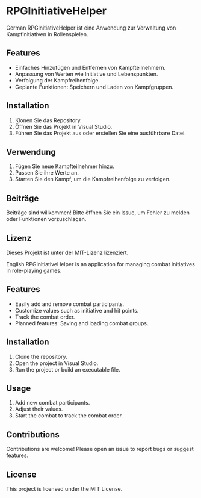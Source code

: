 # RPGInitiativeHelper

German
RPGInitiativeHelper ist eine Anwendung zur Verwaltung von Kampfinitiativen in Rollenspielen.

## Features

- Einfaches Hinzufügen und Entfernen von Kampfteilnehmern.
- Anpassung von Werten wie Initiative und Lebenspunkten.
- Verfolgung der Kampfreihenfolge.
- Geplante Funktionen: Speichern und Laden von Kampfgruppen.

## Installation

1. Klonen Sie das Repository.
2. Öffnen Sie das Projekt in Visual Studio.
3. Führen Sie das Projekt aus oder erstellen Sie eine ausführbare Datei.

## Verwendung

1. Fügen Sie neue Kampfteilnehmer hinzu.
2. Passen Sie ihre Werte an.
3. Starten Sie den Kampf, um die Kampfreihenfolge zu verfolgen.

## Beiträge

Beiträge sind willkommen! Bitte öffnen Sie ein Issue, um Fehler zu melden oder Funktionen vorzuschlagen.

## Lizenz

Dieses Projekt ist unter der MIT-Lizenz lizenziert.

English
RPGInitiativeHelper is an application for managing combat initiatives in role-playing games.

## Features

- Easily add and remove combat participants.
- Customize values such as initiative and hit points.
- Track the combat order.
- Planned features: Saving and loading combat groups.

## Installation

1. Clone the repository.
2. Open the project in Visual Studio.
3. Run the project or build an executable file.

## Usage

1. Add new combat participants.
2. Adjust their values.
3. Start the combat to track the combat order.

## Contributions

Contributions are welcome! Please open an issue to report bugs or suggest features.

## License

This project is licensed under the MIT License.
